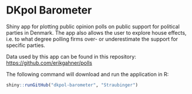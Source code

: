 # DKpol Barometer

Shiny app for plotting public opinion polls on public support for political parties in Denmark. The app also allows the user to explore house effects, i.e. to what degree polling firms over- or underestimate the support for specific parties.

Data used by this app can be found in this repository: https://github.com/erikgahner/polls

The following command will download and run the application in R:

``` R
shiny::runGitHub("dkpol-barometer", "Straubinger")
```
